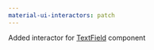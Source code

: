 ```yaml
---
material-ui-interactors: patch
---
```


Added interactor for [TextField](https://material-ui.com/components/text-fields/) component
